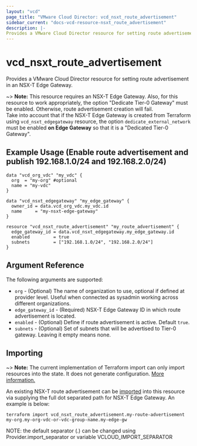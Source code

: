 ```yaml
---
layout: "vcd"
page_title: "VMware Cloud Director: vcd_nsxt_route_advertisement"
sidebar_current: "docs-vcd-resource-nsxt_route_advertisement"
description: |-
Provides a VMware Cloud Director resource for setting route advertisement in an NSX-T Edge Gateway.
---
```


# vcd\_nsxt\_route\_advertisement

Provides a VMware Cloud Director resource for setting route advertisement in an NSX-T Edge Gateway.

~> **Note:** This resource requires an NSX-T Edge Gateway. Also, for this resource to work appropriately, the option "Dedicate Tier-0 Gateway" must be enabled. Otherwise, route advertisement creation will fail.  
Take into account that if the NSX-T Edge Gateway is created from Terraform using `vcd_nsxt_edgegateway` resource, the option `dedicate_external_network` must be enabled **on Edge Gateway** so that it is a "Dedicated Tier-0 Gateway".

## Example Usage (Enable route advertisement and publish 192.168.1.0/24 and 192.168.2.0/24)

```hcl
data "vcd_org_vdc" "my_vdc" {
  org  = "my-org" #optional
  name = "my-vdc"
}

data "vcd_nsxt_edgegateway" "my_edge_gateway" {
  owner_id = data.vcd_org_vdc.my_vdc.id
  name     = "my-nsxt-edge-gateway"
}

resource "vcd_nsxt_route_advertisement" "my_route_advertisement" {
  edge_gateway_id = data.vcd_nsxt_edgegateway.my_edge_gateway.id
  enabled         = true
  subnets         = ["192.168.1.0/24", "192.168.2.0/24"]
}
```

## Argument Reference

The following arguments are supported:

* `org` - (Optional) The name of organization to use, optional if defined at provider level. Useful
  when connected as sysadmin working across different organizations.
* `edge_gateway_id` - (Required) NSX-T Edge Gateway ID in which route advertisement is located.
* `enabled` - (Optional) Define if route advertisement is active. Default `true`.
* `subnets` - (Optional) Set of subnets that will be advertised to Tier-0 gateway. Leaving it empty means none.

## Importing

~> **Note:** The current implementation of Terraform import can only import resources into the state.
It does not generate configuration. [More information.](https://www.terraform.io/docs/import/)

An existing NSX-T route advertisement can be [imported][docs-import] into this resource
via supplying the full dot separated path for NSX-T Edge Gateway. An example is below:

[docs-import]: https://www.terraform.io/docs/import/

```
terraform import vcd_nsxt_route_advertisement.my-route-advertisement my-org.my-org-vdc-or-vdc-group-name.my-edge-gw
```

NOTE: the default separator (.) can be changed using Provider.import_separator or variable VCLOUD_IMPORT_SEPARATOR
